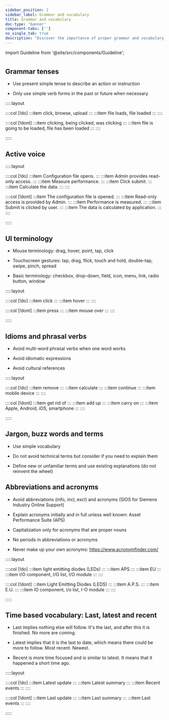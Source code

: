 ```yaml
---
sidebar_position: 2
sidebar_label: Grammar and vocabulary
title: Grammar and vocabulary
doc-type: 'banner'
component-tabs: ['']
no_single_tab: true
description: "Discover the importance of proper grammar and vocabulary in UX writing. This subchapter will guide you on how to use language effectively to create professional and easily understandable content."
---
```


import Guideline from '@site/src/components/Guideline';

#

## Grammar tenses

- Use present simple tense to describe an action or instruction

- Only use simple verb forms in the past or future when necessary

:::::layout

::::col
[!do]
:::item
click, browse, upload
:::
:::item
file loads, file loaded
:::
::::

::::col
[!dont]
:::item
clicking, being clicked, was clicking
:::
:::item
file is going to be loaded, file has been loaded
:::
::::

:::::

## Active voice

:::::layout

::::col
[!do]
:::item
Configuration file opens.
:::
:::item
Admin provides read-only access.
:::
:::item
Measure performance.
:::
:::item
Click submit.
:::
:::item
Calculate the data.
:::
::::

::::col
[!dont]
:::item
The configuration file is opened.
:::
:::item
Read-only access is provided by Admin.
:::
:::item
Performance is measured.
:::
:::item
Submit is clicked by user.
:::
:::item
The data is calculated by application.
:::
::::

:::::

## UI terminology

- Mouse terminology: drag, hover, point, tap, click

- Touchscreen gestures: tap, drag, flick, touch and hold, double-tap, swipe, pinch, spread

- Basic terminology: checkbox, drop-down, field, icon, menu, link, radio button, window

:::::layout

::::col
[!do]
:::item
click
:::
:::item
hover
:::
::::

::::col
[!dont]
:::item
press
:::
:::item
mouse over
:::
::::

:::::

## Idioms and phrasal verbs

- Avoid multi-word phrasal verbs when one word works

- Avoid idiomatic expressions

- Avoid cultural references

:::::layout

::::col
[!do]
:::item
remove
:::
:::item
calculate
:::
:::item
continue
:::
:::item
mobile device
:::
::::

::::col
[!dont]
:::item
get rid of
:::
:::item
add up
:::
:::item
carry on
:::
:::item
Apple, Android, iOS, smartphone
:::
::::

:::::

## Jargon, buzz words and terms

- Use simple vocabulary

- Do not avoid technical terms but consider if you need to explain them

- Define new or unfamiliar terms and use existing explanations (do not reinvent the wheel)

## Abbreviations and acronyms

- Avoid abbreviations (info, incl, excl) and acronyms (SIOS for Siemens Industry Online Support)

- Explain acronyms initially and in full unless well known: Asset Performance Suite (APS)

- Capitalization only for acronyms that are proper nouns

- No periods in abbreviations or acronyms

- Never make up your own acronyms: https://www.acronymfinder.com/

:::::layout

::::col
[!do]
:::item
light emitting diodes (LEDs)
:::
:::item
APS
:::
:::item
EU
:::
:::item
I/O component, I/O list, I/O module
:::
::::

::::col
[!dont]
:::item
Light Emitting Diodes (LEDS)
:::
:::item
A.P.S.
:::
:::item
E.U.
:::
:::item
IO component, i/o list, I-O module
:::
::::

:::::

## Time based vocabulary: Last, latest and recent

- Last implies nothing else will follow. It's the last, and after this it is finished. No more are coming.

- Latest implies that it is the last to date, which means there could be more to follow. Most recent. Newest.

- Recent is more time focused and is similar to latest. It means that it happened a short time ago.

:::::layout

::::col
[!do]
:::item
Latest update
:::
:::item
Latest summary
:::
:::item
Recent events
:::
::::

::::col
[!dont]
:::item
Last update
:::
:::item
Last summary
:::
:::item
Last events
:::
::::

:::::
